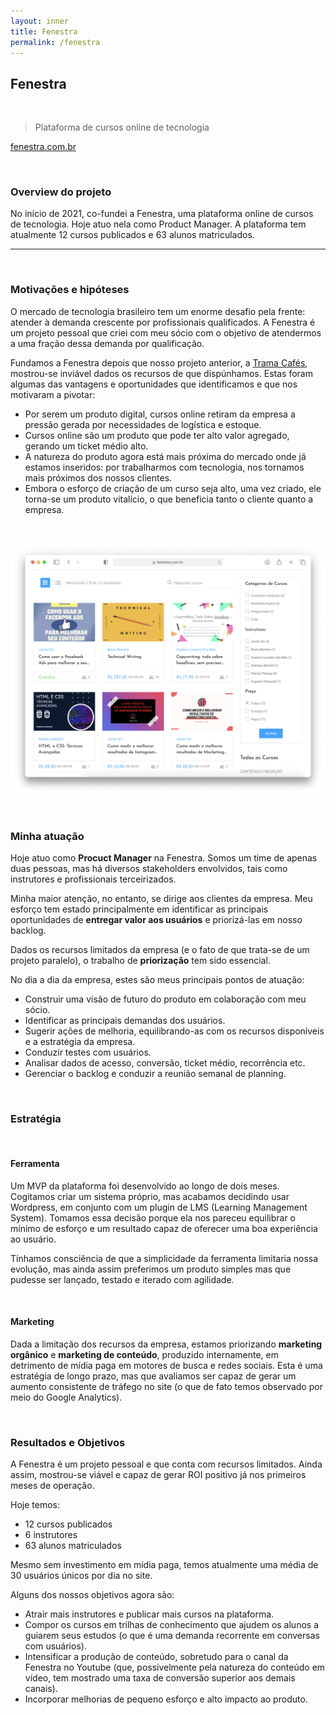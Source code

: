 ```yaml
---
layout: inner
title: Fenestra
permalink: /fenestra
---
```


## Fenestra

<br>

> Plataforma de cursos online de tecnologia

<a target="_ blank" href="https://www.fenestra.com.br">fenestra.com.br</a>

<br>

### Overview do projeto

No início de 2021, co-fundei a Fenestra, uma plataforma online de cursos de tecnologia. Hoje atuo nela como Product Manager. A plataforma tem atualmente 12 cursos publicados e 63 alunos matriculados.

<hr><br>

### Motivações e hipóteses

O mercado de tecnologia brasileiro tem um enorme desafio pela frente: atender à demanda crescente por profissionais qualificados. A Fenestra é um projeto pessoal que criei com meu sócio com o objetivo de atendermos a uma fração dessa demanda por qualificação.

Fundamos a Fenestra depois que nosso projeto anterior, a [Trama Cafés](/trama-cafes), mostrou-se inviável dados os recursos de que dispúnhamos. Estas foram algumas das vantagens e oportunidades que identificamos e que nos motivaram a pivotar:

- Por serem um produto digital, cursos online retiram da empresa a pressão gerada por necessidades de logística e estoque.
- Cursos online são um produto que pode ter alto valor agregado, gerando um ticket médio alto.
- A natureza do produto agora está mais próxima do mercado onde já estamos inseridos: por trabalharmos com tecnologia, nos tornamos mais próximos dos nossos clientes.
- Embora o esforço de criação de um curso seja alto, uma vez criado, ele torna-se um produto vitalício, o que beneficia tanto o cliente quanto a empresa.

<br>

![Cursos Fenestra](/img/fenestra-cursos.png)

<br>

### Minha atuação

Hoje atuo como **Procuct Manager** na Fenestra. Somos um time de apenas duas pessoas, mas há diversos stakeholders envolvidos, tais como instrutores e profissionais terceirizados.

Minha maior atenção, no entanto, se dirige aos clientes da empresa. Meu esforço tem estado principalmente em identificar as principais oportunidades de **entregar valor aos usuários** e priorizá-las em nosso backlog.

Dados os recursos limitados da empresa (e o fato de que trata-se de um projeto paralelo), o trabalho de **priorização** tem sido essencial.

No dia a dia da empresa, estes são meus principais pontos de atuação:

- Construir uma visão de futuro do produto em colaboração com meu sócio.
- Identificar as principais demandas dos usuários.
- Sugerir ações de melhoria, equilibrando-as com os recursos disponíveis e a estratégia da empresa.
- Conduzir testes com usuários.
- Analisar dados de acesso, conversão, ticket médio, recorrência etc.
- Gerenciar o backlog e conduzir a reunião semanal de planning.


<br>

### Estratégia

<br>

#### Ferramenta

Um MVP da plataforma foi desenvolvido ao longo de dois meses. Cogitamos criar um sistema próprio, mas acabamos decidindo usar Wordpress, em conjunto com um plugin de LMS (Learning Management System). Tomamos essa decisão porque ela nos pareceu equilibrar o mínimo de esforço e um resultado capaz de oferecer uma boa experiência ao usuário.

Tínhamos consciência de que a simplicidade da ferramenta limitaria nossa evolução, mas ainda assim preferimos um produto simples mas que pudesse ser lançado, testado e iterado com agilidade. 

<br>

#### Marketing

Dada a limitação dos recursos da empresa, estamos priorizando **marketing orgânico** e **marketing de conteúdo**, produzido internamente, em detrimento de mídia paga em motores de busca e redes sociais. Esta é uma estratégia de longo prazo, mas que avaliamos ser capaz de gerar um aumento consistente de tráfego no site (o que de fato temos observado por meio do Google Analytics). 

<br>

### Resultados e Objetivos

A Fenestra é um projeto pessoal e que conta com recursos limitados. Ainda assim, mostrou-se viável e capaz de gerar ROI positivo já nos primeiros meses de operação.

Hoje temos:

- 12 cursos publicados
- 6 instrutores
- 63 alunos matriculados

Mesmo sem investimento em mídia paga, temos atualmente uma média de 30 usuários únicos por dia no site.

Alguns dos nossos objetivos agora são:

- Atrair mais instrutores e publicar mais cursos na plataforma.
- Compor os cursos em trilhas de conhecimento que ajudem os alunos a guiarem seus estudos (o que é uma demanda recorrente em conversas com usuários).
- Intensificar a produção de conteúdo, sobretudo para o canal da Fenestra no Youtube (que, possivelmente pela natureza do conteúdo em vídeo, tem mostrado uma taxa de conversão superior aos demais canais).
- Incorporar melhorias de pequeno esforço e alto impacto ao produto.
